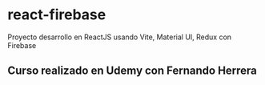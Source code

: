 # react-firebase
Proyecto desarrollo en ReactJS usando Vite, Material UI, Redux con Firebase

## Curso realizado en Udemy con Fernando Herrera
